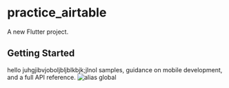 # practice_airtable

A new Flutter project.

## Getting Started

hello juhgjibvjoboljbljblkbjk;jlnol
samples, guidance on mobile development, and a full API reference.
![alias global](https://github.com/user-attachments/assets/4c34b097-7077-4c81-8cc5-a03342020573)
